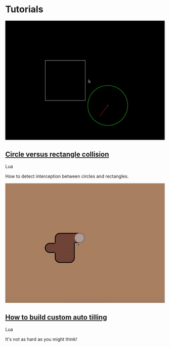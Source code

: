# Tutorials

<div class=largeLink>
	<a href="/tutorials/circle-vs-rectangle-collision" onClick="setContent('tutorials/circle-vs-rectangle-collision')">
		<img src="/tutorials/rectvcircle.gif">
	</a>
	<div>
		<a href="/tutorials/circle-vs-rectangle-collision" onClick="setContent('tutorials/circle-vs-rectangle-collision')">
			<h2>Circle versus rectangle collision</h2>
		</a>
		<span class="language">Lua</span>
		<p>How to detect interception between circles and rectangles.</p>
	</div>
</div>

<div class=largeLink>
	<a href="/tutorials/auto-tilling" onClick="setContent('tutorials/auto-tilling')">
		<img src="/tutorials/autotilling.gif">
	</a>
	<div>
		<a href="/tutorials/auto-tilling" onClick="setContent('tutorials/auto-tilling')">
			<h2>How to build custom auto tilling</h2>
		</a>
		<span class="language">Lua</span>
		<p>It's not as hard as you might think!</p>
	</div>
</div>